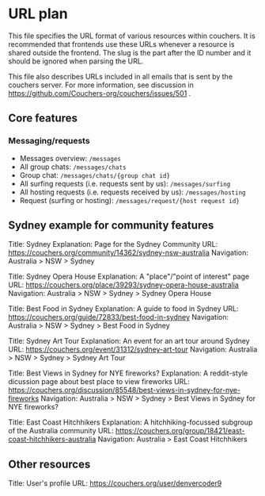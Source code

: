 # URL plan

This file specifies the URL format of various resources within
couchers. It is recommended that frontends use these URLs whenever a
resource is shared outside the frontend. The slug is the part after
the ID number and it should be ignored when parsing the URL.

This file also describes URLs included in all emails that is sent by
the couchers server. For more information, see discussion in
https://github.com/Couchers-org/couchers/issues/501 .

## Core features

### Messaging/requests

* Messages overview: `/messages`
* All group chats: `/messages/chats`
* Group chat: `/messages/chats/{group chat id}`
* All surfing requests (i.e. requests sent by us): `/messages/surfing`
* All hosting requests (i.e. requests received by us): `/messages/hosting`
* Request (surfing or hosting): `/messages/request/{host request id}`

## Sydney example for community features

Title: Sydney
Explanation: Page for the Sydney Community
URL: https://couchers.org/community/14362/sydney-nsw-australia
Navigation: Australia > NSW > Sydney

Title: Sydney Opera House
Explanation: A "place"/"point of interest" page
URL: https://couchers.org/place/39293/sydney-opera-house-australia
Navigation: Australia > NSW > Sydney > Sydney Opera House

Title: Best Food in Sydney
Explanation: A guide to food in Sydney
URL: https://couchers.org/guide/72833/best-food-in-sydney
Navigation: Australia > NSW > Sydney > Best Food in Sydney

Title: Sydney Art Tour
Explanation: An event for an art tour around Sydney
URL: https://couchers.org/event/31312/sydney-art-tour
Navigation: Australia > NSW > Sydney > Sydney Art Tour

Title: Best Views in Sydney for NYE fireworks?
Explanation: A reddit-style dicussion page about best place to view fireworks
URL: https://couchers.org/discussion/85548/best-views-in-sydney-for-nye-fireworks
Navigation: Australia > NSW > Sydney > Best Views in Sydney for NYE fireworks?

Title: East Coast Hitchhikers
Explanation: A hitchhiking-focussed subgroup of the Australia community
URL: https://couchers.org/group/18421/east-coast-hitchhikers-australia
Navigation: Australia > East Coast Hitchhikers

## Other resources

Title: User's profile
URL: https://couchers.org/user/denvercoder9
